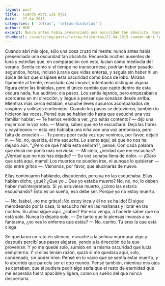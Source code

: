```yaml
---
layout: post
title:  Cuando Abrí Los Ojos
date:   27-04-2015
categories: [ 'letras', 'letras-historias' ]
author: MGM
excerpt: Nunca antes había presenciado una oscuridad tan absoluta. Recuerdo noches ausentes de luna y estrellas que...
thumbnail: /assets/img/posts/letras-historias/27-04-2015-cuando-abri-los-ojos.jpg
---
```


Cuando abrí mis ojos, sólo una cosa cruzó mi mente: nunca antes había presenciado una oscuridad tan absoluta. Recuerdo noches ausentes de luna y estrellas que, en comparación con esto, lucían como mediodía del verano.
Sentía como si el tiempo no transcurriese, podrían haber pasado segundos, horas, incluso juraría que vidas enteras, y seguía sin haber ni un ápice de luz que disipase esta oscuridad como boca de lobo. Miraba fijamente al frente, recostado casi inmóvil, intentando distinguir alguna figura entre las tinieblas, pero el único cambio que capté dentro de esta oscura nada, fue auditivo: oía pasos.
Los sentía lejanos, pero empezaban a acercarse en mi dirección, y llegué a pensar que sonaban desde arriba. Mientras más cerca estaban, escuché leves susurros acompañados de suspiros y sollozos contenidos.
Cuando los pasos se detuvieron, también lo hicieron las voces. Pensé que se habían ido hasta que escuché una voz familiar hablar:
— Te hemos venido a ver, ¿no estás contento? — dijo una mujer con la voz rota.
— Mamá, sabes que no te escuchará. Deja las flores y vayámonos — esta vez hablaba una niña con una voz armoniosa, pero falta de emoción —. Te pones peor cada vez que venimos, por favor, déjalo ir.
— No, no, querida, él me escucha. Lo siento aquí, sé que no nos ha dejado aún.
"¿Pero de qué habla esta señora?", pensé. Con cada palabra que decía me ponía más nervioso.
— Mi cielo, ¿verdad que me escuchas? ¿Verdad que no nos has dejado? — Su voz sonaba llena de dolor. 
— ¡Claro que está aquí, mamá! Los muertos no pueden irse, ni aunque lo quisieran — dijo entre gritos —. Vámonos, por favor, que alucinarás de nuevo.

Ellas continuaron hablando, discutiendo, pero ya no las escuchaba. Ellas habían dicho, ¿qué? ¿Que yo... Que yo estaba muerto? No, no, no, lo deben haber malinterpretado. Si yo estuviese muerto, ¿cómo las estaría escuchando? Esto es un sueño, eso debe ser. Porque yo no estoy muerto.

— No, Isabel, ¡no me grites! ¡No estoy loca y él no se ha ido! Él sigue merodeando por la casa, lo escucho reír en las mañanas y llorar en las noches. Su alma sigue aquí, ¿sabes? Por eso vengo, a hacerle saber que no está solo. Nunca lo dejaría solo. 
— De tanto que lo piensas invocas a su fantasma, ¿no ves lo enferma que estás?
— No, cariño. Tú eres la que está ciega.

Se quedaron un rato en silencio, escuché a la señora murmurar algo y después percibí sus pasos alejarse, yendo a la dirección de la que provenían.
Y yo me quedé solo, sumido en la misma oscuridad que lucía sempiterna. Y si ellas tenían razón, quizá sí me quedara aquí, solo, condenado, sin poder irme. Pensé en lo vacío que se sentía estar muerto, y lo aburrido que parecía ser el otro mundo.
Pensé también, mientras mis ojos se cerraban, que si pudiera pedir algo sería que el resto de eternidad que me esperaba fuera apacible y ligera, como un sueño del que nunca despertaría.